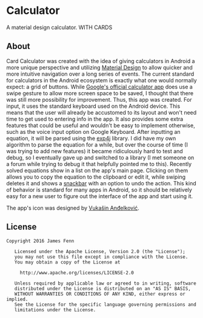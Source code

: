 # Calculator

A material design calculator. WITH CARDS

## About

Card Calculator was created with the idea of giving calculators in Android a more unique perspective and utilizing [Material Design](https://material.google.com/) to allow quicker and more intuitive navigation over a long series of events. The current standard for calculators in the Android ecosystem is exactly what one would normally expect: a grid of buttons. While [Google's official calculator app](https://play.google.com/store/apps/details?id=com.google.android.calculator) does use a swipe gesture to allow more screen space to be saved, I thought that there was still more possibility for improvement. Thus, this app was created. For input, it uses the standard keyboard used on the Android device. This means that the user will already be accustomed to its layout and won't need time to get used to entering info in the app. It also provides some extra features that could be useful and wouldn't be easy to implement otherwise, such as the voice input option on Google Keyboard. After inputting an equation, it will be parsed using the [exp4j](http://www.objecthunter.net/exp4j/) library. I did have my own algorithm to parse the equation for a while, but over the course of time (I was trying to add new features) it became ridiculously hard to test and debug, so I eventually gave up and switched to a library (I met someone on a forum while trying to debug it that helpfully pointed me to this). Recently solved equations show in a list on the app's main page. Clicking on them allows you to copy the equation to the clipboard or edit it, while swiping deletes it and shows a [snackbar](https://material.google.com/components/snackbars-toasts.html) with an option to undo the action. This kind of behavior is standard for many apps in Android, so it should be relatively easy for a new user to figure out the interface of the app and start using it.

The app's icon was designed by [Vukašin Anđelković](https://plus.google.com/+Vuka%C5%A1inAn%C4%91elkovi%C4%87zavukodlak).

## License

```
Copyright 2016 James Fenn

   Licensed under the Apache License, Version 2.0 (the "License");
   you may not use this file except in compliance with the License.
   You may obtain a copy of the License at

     http://www.apache.org/licenses/LICENSE-2.0

   Unless required by applicable law or agreed to in writing, software
   distributed under the License is distributed on an "AS IS" BASIS,
   WITHOUT WARRANTIES OR CONDITIONS OF ANY KIND, either express or implied.
   See the License for the specific language governing permissions and
   limitations under the License.
```
